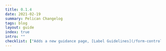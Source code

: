 ```yaml
---
title: 0.1.4
date: 2021-02-19
summary: Pelican Changelog
tags: blog
layout: guide
index: true
intro: ""
checklist: ["Adds a new guidance page, [Label Guidelines](/form-controls/labels-guidance/), for guidance on using labels in forms."]
---
```


